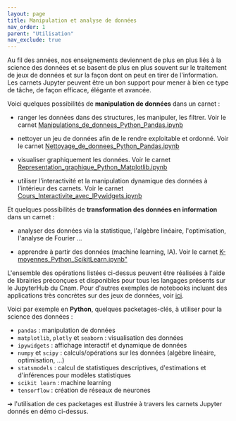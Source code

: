 ```yaml
---
layout: page
title: Manipulation et analyse de données
nav_order: 1
parent: "Utilisation"
nav_exclude: true
---
```


Au fil des années, nos enseignements deviennent de plus en plus liés à la science des données et se basent de plus en plus souvent sur le traitement de jeux de données et sur la façon dont on peut en tirer de l'information.
Les carnets Jupyter peuvent être un bon support pour mener à bien ce type de tâche, de façon efficace, élégante et avancée.

Voici quelques possibilités de **manipulation de données** dans un carnet :

- ranger les données dans des structures, les manipuler, les filtrer. Voir le carnet [Manipulations_de_donnees_Python_Pandas.ipynb](https://carnets.cnam.fr/)
- nettoyer un jeu de données afin de le rendre exploitable et ordonné. Voir le carnet [Nettoyage_de_donnees_Python_Pandas.ipynb](https://carnets.cnam.fr/)
- visualiser graphiquement les données. Voir le carnet [Representation_graphique_Python_Matplotlib.ipynb](https://carnets.cnam.fr/)

- utiliser l’interactivité et la manipulation dynamique des données à l’intérieur des carnets. Voir le carnet [Cours_Interactivite_avec_IPywidgets.ipynb](https://carnets.cnam.fr/#cm1)

Et quelques possibilités de **transformation des données en information** dans un carnet :

- analyser des données via la statistique, l'algèbre linéaire, l'optimisation, l'analyse de Fourier ...

- apprendre à partir des données (machine learning, IA). Voir le carnet [K-moyennes_Python_ScikitLearn.ipynb"](https://carnets.cnam.fr/#cm3)

L'ensemble des opérations listées ci-dessus peuvent être réalisées à l'aide de librairies préconçues et disponibles pour tous les langages présents sur le JupyterHub du Cnam. Pour d'autres exemples de notebooks incluant des applications très concrètes sur des jeux de données, voir [ici](https://github.com/jupyter/jupyter/wiki/A-gallery-of-interesting-Jupyter-Notebooks). 

Voici par exemple en **Python**, quelques packetages-clés, à utiliser pour la science des données : 

- `pandas` : manipulation de données
- `matplotlib`, `plotly` et `seaborn` : visualisation des données
- `ipywidgets` : affichage interactif et dynamique de données
- `numpy` et `scipy` : calculs/opérations sur les données (algèbre linéaire, optimisation, ...)
- `statsmodels` : calcul de statistiques descriptives, d'estimations et d'inférences pour modèles statistiques
- `scikit learn` : machine learning
- `tensorflow` : création de réseaux de neurones   

➔ l'utilisation de ces packetages est illustrée à travers les carnets Jupyter donnés en démo ci-dessus.

